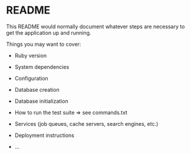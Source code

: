 # README

This README would normally document whatever steps are necessary to get the
application up and running.

Things you may want to cover:

* Ruby version

* System dependencies

* Configuration

* Database creation

* Database initialization

* How to run the test suite => see commands.txt

* Services (job queues, cache servers, search engines, etc.)

* Deployment instructions

* ...
